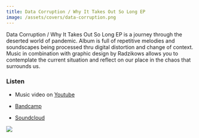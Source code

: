 ```yaml
---
title: Data Corruption / Why It Takes Out So Long EP
image: /assets/covers/data-corruption.png
---
```


Data Corruption / Why It Takes Out So Long EP is a journey through the deserted world of pandemic.
Album is full of repetitive melodies and soundscapes being processed thru digital distortion and change of context. Music in combination with
graphic design by Radzikows allows you to contemplate the current situation and reflect on our place in the chaos that surrounds us.

### Listen

* Music video on [Youtube](https://www.youtube.com/watch?v=_ji5GYuVNPQ&list=PLys7RLiMjwIHWtm4RF6_-OJkWxZnw2ctL&index=1)

* [Bandcamp](https://tymon-zaniewski.bandcamp.com/album/automaton-ep)

* [Soundcloud](https://soundcloud.com/tymon-zaniewski/sets/automaton-ep)

![]({{page.image}})